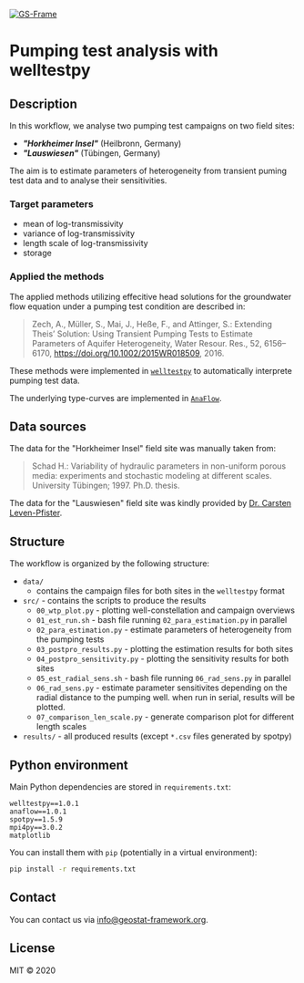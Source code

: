 [![GS-Frame](https://img.shields.io/badge/github-GeoStat_Framework-468a88?logo=github&style=flat)](https://github.com/GeoStat-Framework)

# Pumping test analysis with welltestpy

## Description

In this workflow, we analyse two pumping test campaigns on two field sites:

- ***"Horkheimer Insel"*** (Heilbronn, Germany)
- ***"Lauswiesen"*** (Tübingen, Germany)

The aim is to estimate parameters of heterogeneity from transient puming test data
and to analyse their sensitivities.

### Target parameters

- mean of log-transmissivity
- variance of log-transmissivity
- length scale of log-transmissivity
- storage

### Applied the methods

The applied methods utilizing effecitive head solutions for the groundwater flow
equation under a pumping test condition are described in:

> Zech, A., Müller, S., Mai, J., Heße, F., and Attinger, S.:
> Extending Theis’ Solution: Using Transient Pumping Tests to Estimate Parameters of Aquifer Heterogeneity,
> Water Resour. Res., 52, 6156–6170, https://doi.org/10.1002/2015WR018509, 2016.

These methods were implemented in [`welltestpy`](https://github.com/GeoStat-Framework/welltestpy)
to automatically interprete pumping test data.

The underlying type-curves are implemented in [`AnaFlow`](https://github.com/GeoStat-Framework/AnaFlow).

## Data sources

The data for the "Horkheimer Insel" field site was manually taken from:

> Schad H.: Variability of hydraulic parameters in non-uniform porous media:
> experiments and stochastic modeling at different scales.
> University Tübingen; 1997. Ph.D. thesis.

The data for the "Lauswiesen" field site was kindly provided by
[Dr. Carsten Leven-Pfister](Carsten_link).


## Structure

The workflow is organized by the following structure:

- `data/`
  - contains the campaign files for both sites in the `welltestpy` format
- `src/` - contains the scripts to produce the results
  - `00_wtp_plot.py` - plotting well-constellation and campaign overviews
  - `01_est_run.sh` - bash file running `02_para_estimation.py` in parallel
  - `02_para_estimation.py` - estimate parameters of heterogeneity from the pumping tests
  - `03_postpro_results.py` - plotting the estimation results for both sites
  - `04_postpro_sensitivity.py` - plotting the sensitivity results for both sites
  - `05_est_radial_sens.sh` - bash file running `06_rad_sens.py` in parallel
  - `06_rad_sens.py` - estimate parameter sensitivites depending on the radial distance
    to the pumping well. when run in serial, results will be plotted.
  - `07_comparison_len_scale.py` - generate comparison plot for different length scales
- `results/` - all produced results (except `*.csv` files generated by spotpy)


## Python environment

Main Python dependencies are stored in `requirements.txt`:

```
welltestpy==1.0.1
anaflow==1.0.1
spotpy==1.5.9
mpi4py==3.0.2
matplotlib
```

You can install them with `pip` (potentially in a virtual environment):

```bash
pip install -r requirements.txt
```


## Contact

You can contact us via <info@geostat-framework.org>.


## License

MIT © 2020

[Carsten_link]: https://uni-tuebingen.de/fakultaeten/mathematisch-naturwissenschaftliche-fakultaet/fachbereiche/geowissenschaften/arbeitsgruppen/angewandte-geowissenschaften/angewandte-geowissenschaften-zag/hydrogeologie/hydrogeology/carsten-leven-pfister/
